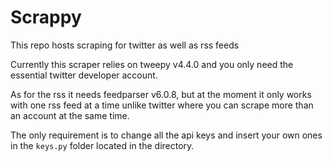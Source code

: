 # Scrappy
This repo hosts scraping for twitter as well as rss feeds

Currently this scraper relies on tweepy v4.4.0 and you only need the essential twitter developer account.

As for the rss it needs feedparser v6.0.8, but at the moment it only works with one rss feed at a time unlike twitter where you can scrape more than an account at the same time.

The only requirement is to change all the api keys and insert your own ones in the `keys.py` folder located in the directory. 
